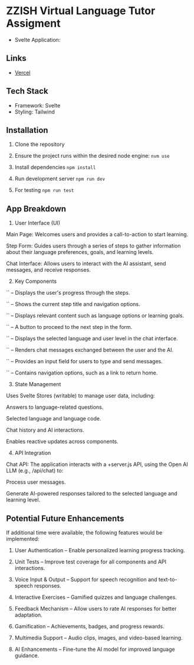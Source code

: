 # ZZISH Virtual Language Tutor Assigment

- Svelte Application:

## Links

- [Vercel](https://zzish-svelte.vercel.app/)

## Tech Stack

- Framework: Svelte
- Styling: Tailwind

## Installation

1. Clone the repository

2. Ensure the project runs within the desired node engine:
   `nvm use`

3. Install dependencies
   `npm install`

4. Run development server
   `npm run dev`

5. For testing
   `npm run test`

## App Breakdown

1. User Interface (UI)

Main Page: Welcomes users and provides a call-to-action to start learning.

Step Form: Guides users through a series of steps to gather information about their language preferences, goals, and learning levels.

Chat Interface: Allows users to interact with the AI assistant, send messages, and receive responses.

2. Key Components

`` – Displays the user's progress through the steps.

`` – Shows the current step title and navigation options.

`` – Displays relevant content such as language options or learning goals.

`` – A button to proceed to the next step in the form.

`` – Displays the selected language and user level in the chat interface.

`` – Renders chat messages exchanged between the user and the AI.

`` – Provides an input field for users to type and send messages.

`` – Contains navigation options, such as a link to return home.

3. State Management

Uses Svelte Stores (writable) to manage user data, including:

Answers to language-related questions.

Selected language and language code.

Chat history and AI interactions.

Enables reactive updates across components.

4. API Integration

Chat API: The application interacts with a +server.js API, using the Open AI LLM (e.g., /api/chat) to:

Process user messages.

Generate AI-powered responses tailored to the selected language and learning level.

## Potential Future Enhancements

If additional time were available, the following features would be implemented:

1. User Authentication – Enable personalized learning progress tracking.

2. Unit Tests – Improve test coverage for all components and API interactions.

3. Voice Input & Output – Support for speech recognition and text-to-speech responses.

4. Interactive Exercises – Gamified quizzes and language challenges.

5. Feedback Mechanism – Allow users to rate AI responses for better adaptation.

6. Gamification – Achievements, badges, and progress rewards.

7. Multimedia Support – Audio clips, images, and video-based learning.

8. AI Enhancements – Fine-tune the AI model for improved language guidance.
